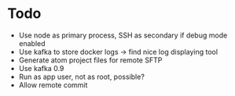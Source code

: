 Todo
======
- Use node as primary process, SSH as secondary if debug mode enabled
- Use kafka to store docker logs -> find nice log displaying tool
- Generate atom project files for remote SFTP
- Use kafka 0.9
- Run as app user, not as root, possible?
- Allow remote commit
